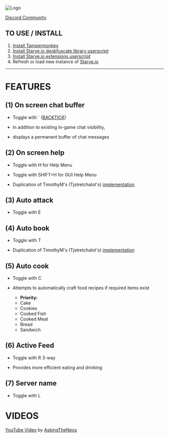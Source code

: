 ![Logo](http://i.imgur.com/7QRIFun.png)

[Discord Community](https://discord.gg/xeRgqUr)

TO USE / INSTALL
----------------
1. [Install Tampermonkey](https://tampermonkey.net)
2. [Install Starve.io deobfuscate library userscript](https://github.com/jasonkhanlar/starve-io-extensions/raw/master/starve.io-deobfuscate.user.js)
3. [Install Starve.io extensions userscript](https://github.com/jasonkhanlar/starve-io-extensions/raw/master/starve.io-extensions.user.js)
4. Refresh or load new instance of [Starve.io](http://starve.io)

---------------

# FEATURES

(1) On screen chat buffer
-------------------------
* Toggle with ` ([BACKTICK](https://en.wikipedia.org/wiki/Grave_accent#Use_in_programming))

* In addition to existing in-game chat visibility,
* displays a permanent buffer of chat messages

(2) On screen help
------------------
* Toggle with H for Help Menu
* Toggle with SHIFT+H for GUI Help Menu

* Duplication of TimothyM's (Tjstretchalot's) [implementation](https://github.com/Tjstretchalot/starve-io-extensions)

(3) Auto attack
---------------
* Toggle with E

(4) Auto book
-------------
* Toggle with T

* Duplication of TimothyM's (Tjstretchalot's) [implementation](https://github.com/Tjstretchalot/starve-io-extensions)

(5) Auto cook
-------------
* Toggle with C

* Attempts to automatically craft food recipes if required items exist
  * **Priority:**
  * Cake
  * Cookies
  * Cooked Fish
  * Cooked Meat
  * Bread
  * Sandwich

(6) Active Feed
---------------
* Toggle with R 3-way

* Provides more efficient eating and drinking

(7) Server name
---------------
* Toggle with L

# VIDEOS

[YouTube Video](https://youtu.be/LveuRqidKhY) by [AskingTheNeos](https://www.youtube.com/channel/UCDjgEaRWYbqowT8E3U9R_7Q)
